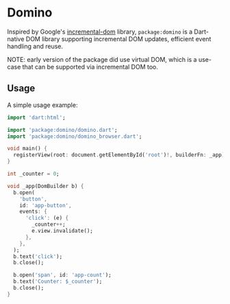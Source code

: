 # Domino

Inspired by Google's [incremental-dom](https://google.github.io/incremental-dom/)
library, `package:domino` is a Dart-native DOM library supporting incremental DOM
updates, efficient event handling and reuse.

NOTE: early version of the package did use virtual DOM, which is a use-case that
can be supported via incremental DOM too.

## Usage

A simple usage example:

````dart
import 'dart:html';

import 'package:domino/domino.dart';
import 'package:domino/domino_browser.dart';

void main() {
  registerView(root: document.getElementById('root')!, builderFn: _app);
}

int _counter = 0;

void _app(DomBuilder b) {
  b.open(
    'button',
    id: 'app-button',
    events: {
      'click': (e) {
        _counter++;
        e.view.invalidate();
      },
    },
  );
  b.text('click');
  b.close();

  b.open('span', id: 'app-count');
  b.text('Counter: $_counter');
  b.close();
}
````
